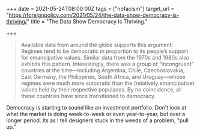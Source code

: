 +++
date = 2021-05-24T08:00:00Z
tags = ["nofacism"]
target_url = "https://foreignpolicy.com/2021/05/24/the-data-show-democracy-is-thriving/"
title = "The Data Show Democracy Is Thriving."

+++
> Available data from around the globe supports this argument: Regimes tend to be democratic in proportion to its people’s support for emancipative values. Similar data from the 1970s and 1980s also exhibits this pattern. Interestingly, there was a group of “incongruent” countries at the time—including Argentina, Chile, Czechoslovakia, East Germany, the Philippines, South Africa, and Uruguay—whose regimes were much more autocratic than the (relatively emancipative) values held by their respective populaces. By no coincidence, all these countries have since transitioned to democracy.

Democracy is starting to sound like an investment portfolio. Don't look at what the market is doing week-to-week or even year-to-year, but over a longer period. Its as I tell designers stuck in the weeds of a problem, "pull up."